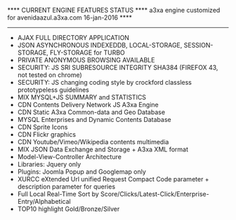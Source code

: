 **** CURRENT ENGINE FEATURES STATUS ****
a3xa engine customized for avenidaazul.a3xa.com 
16-jan-2016 **** 
______________________________________________

* AJAX FULL DIRECTORY APPLICATION
* JSON ASYNCHRONOUS INDEXEDDB, LOCAL-STORAGE, SESSION-STORAGE, FLY-STORAGE  for TURBO 
* PRIVATE ANONYMOUS BROWSING AVAILABLE 
* SECURITY: JS SRI SUBRESOURCE INTEGRITY  SHA384 (FIREFOX 43, not tested on chrome)
* SECURITY: JS changing coding style by crockford classless prototypeless guidelines
* MIX MYSQL+JS SUMMARY and STATISTICS
* CDN Contents Delivery Network JS A3xa Engine
* CDN Static A3xa Common-data and Geo Database
* MYSQL Enterprises and Dynamic Contents Database
* CDN Sprite Icons
* CDN Flickr graphics
* CDN Youtube/Vimeo/Wikipedia contents multimedia
* MIX JSON Data Exchange and Storage + A3xa XML format
* Model-View-Controller Architecture
* Libraries: Jquery only
* Plugins: Joomla Popup and Googlemap only
* XURCC eXtended Url unified Request Compact Code parameter + description parameter for queries
* Full Local Real-Time Sort by Score/Clicks/Latest-Click/Enterprise-Entry/Alphabetical
* TOP10 highlight Gold/Bronze/Silver



